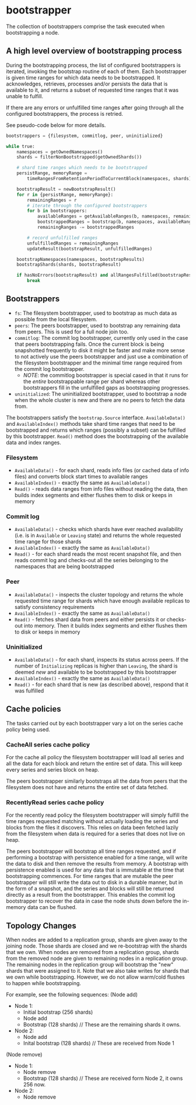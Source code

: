 # bootstrapper

The collection of bootstrappers comprise the task executed when bootstrapping a node.

## A high level overview of bootstrapping process

During the bootstrapping process, the list of configured bootstrappers is iterated, invoking the bootstrap routine of each of them. Each bootstrapper is given time ranges for which data needs to be bootstrapped. It acknowledges, retrieves, processes and/or persists the data that is available to it, and returns a subset of requested time ranges that it was unable to fulfill. 

If there are any errors or unfulfilled time ranges after going through all the configured bootstrappers, the process is retried. 

See pseudo-code below for more details.

```python
bootstrappers = {filesystem, commitlog, peer, uninitialized}

while true:
    namespaces = getOwnedNamespaces()
    shards = filterNonBootstrapped(getOwnedShards())

    # shard time ranges which needs to be bootstrapped
    persistRange, memoryRange =
        timeRangesFromRetentionPeriodToCurrentBlock(namespaces, shards)

    bootstrapResult = newBootstrapResult()
    for r in {persistRange, memoryRange}:
        remainingRanges = r
        # iterate through the configured bootstrappers 
        for b in bootstrappers:
            availableRanges = getAvailableRanges(b, namespaces, remainingRanges)
            bootstrappedRanges = bootstrap(b, namespaces, availableRanges)
            remainingRanges -= bootstrappedRanges

        # record unfulfilled ranges
        unfulfilledRanges = remainingRanges
        updateResult(bootstrapResult, unfulfilledRanges)

    bootstrapNamespaces(namespaces, bootstrapResults)
    bootstrapShards(shards, bootstrapResult)

    if hasNoErrors(bootstrapResult) and allRangesFulfilled(bootstrapResult):
        break
```

## Bootstrappers

- `fs`: The filesystem bootstrapper, used to bootstrap as much data as possible from the local filesystem.
- `peers`: The peers bootstrapper, used to bootstrap any remaining data from peers. This is used for a full node join too.
- `commitlog`: The commit log bootstrapper, currently only used in the case that peers bootstrapping fails. Once the current block is being snapshotted frequently to disk it might be faster and make more sense to not actively use the peers bootstrapper and just use a combination of the filesystem bootstrapper and the minimal time range required from the commit log bootstrapper.
    - *NOTE*: the commitlog bootstrapper is special cased in that it runs for the *entire* bootstrappable range per shard whereas other bootstrappers fill in the unfulfilled gaps as bootstrapping progresses.
- `uninitialized`: The uninitialized bootstrapper, used to bootstrap a node when the whole cluster is new and there are no peers to fetch the data from.

The bootstrappers satisfy the `bootstrap.Source` interface. `AvailableData()` and `AvailableIndex()` methods take shard time ranges that need to be bootstrapped and returns which ranges (possibly a subset) can be fulfilled by this bootstrapper. `Read()` method does the bootstrapping of the available data and index ranges.

### Filesystem

- `AvailableData()` - for each shard, reads info files (or cached data of info files) and converts block start times to available ranges
- `AvailableIndex()` - exactly the same as `AvailableData()`
- `Read()` - reads data ranges from info files without reading the data, then builds index segments and either flushes them to disk or keeps in memory

### Commit log

- `AvailableData()` - checks which shards have ever reached availability (i.e. is in `Available` or `Leaving` state) and returns the whole requested time range for those shards
- `AvailableIndex()` - exactly the same as `AvailableData()`
- `Read()` - for each shard reads the most recent snapshot file, and then reads commit log and checks-out all the series belonging to the namespaces that are being bootstrapped

### Peer

- `AvailableData()` - inspects the cluster topology and returns the whole requested time range for shards which have enough available replicas to satisfy consistency requirements
- `AvailableIndex()` - exactly the same as `AvailableData()`
- `Read()` - fetches shard data from peers and either persists it or checks-out into memory. Then it builds index segments and either flushes them to disk or keeps in memory

### Uninitialized

- `AvailableData()` - for each shard, inspects its status across peers. If the number of `Initializing` replicas is higher than `Leaving`, the shard is deemed _new_ and available to be bootstrapped by this bootstrapper
- `AvailableIndex()` - exactly the same as `AvailableData()`
- `Read()` - for each shard that is new (as described above), respond that it was fulfilled

## Cache policies

The tasks carried out by each bootstrapper vary a lot on the series cache policy being used.

### CacheAll series cache policy

For the cache all policy the filesystem bootstrapper will load all series and all the data for each block and return the entire set of data. This will keep every series and series block on heap.

The peers bootstrapper similarly bootstraps all the data from peers that the filesystem does not have and returns the entire set of data fetched.

### RecentlyRead series cache policy

For the recently read policy the filesystem bootstrapper will simply fulfill the time ranges requested matching without actually loading the series and blocks from the files it discovers.  This relies on data been fetched lazily from the filesystem when data is required for a series that does not live on heap.

The peers bootstrapper will bootstrap all time ranges requested, and if performing a bootstrap with persistence enabled for a time range, will write the data to disk and then remove the results from memory. A bootstrap with persistence enabled is used for any data that is immutable at the time that bootstrapping commences. For time ranges that are mutable the peer bootstrapper will still write the data out to disk in a durable manner, but in the form of a snapshot, and the series and blocks will still be returned directly as a result from the bootstrapper. This enables the commit log bootstrapper to recover the data in case the node shuts down before the in-memory data can be flushed.

## Topology Changes

When nodes are added to a replication group, shards are given away to the joining node. Those shards are closed and we re-bootstrap with the shards that we own.
When nodes are removed from a replication group, shards from the removed node are given to remaining nodes in a replication group. The remaining nodes in the replication group will bootstrap the "new" shards that were assigned to it.
Note that we also take writes for shards that we own while bootstrapping. However, we do not allow warm/cold flushes to happen while bootstrapping.

For example, see the following sequences:
(Node add)
- Node 1:
    - Initial bootstrap (256 shards)
    - Node add
    - Bootstrap (128 shards) // These are the remaining shards it owns.
- Node 2:
    - Node add
    - Inital bootstrap (128 shards) // These are received from Node 1

(Node remove)
- Node 1:
    - Node remove
    - Bootstrap (128 shards) // These are received form Node 2, it owns 256 now.
- Node 2:
    - Node remove
